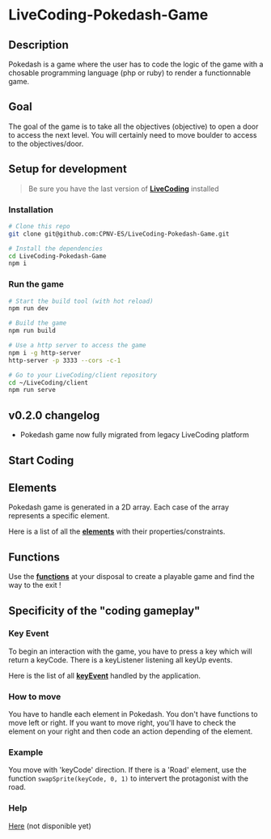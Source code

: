 # LiveCoding-Pokedash-Game

## Description
Pokedash is a game where the user has to code the logic of the game with a chosable programming language (php or ruby) to render a functionnable game.

## Goal
The goal of the game is to take all the objectives (objective) to open a door to access the next level. You will certainly need to move boulder to access to the objectives/door.

## Setup for development
> Be sure you have the last version of **[LiveCoding](https://github.com/CPNV-ES/LiveCoding)** installed

### Installation
```sh
# Clone this repo
git clone git@github.com:CPNV-ES/LiveCoding-Pokedash-Game.git

# Install the dependencies
cd LiveCoding-Pokedash-Game
npm i
```
### Run the game
```sh
# Start the build tool (with hot reload)
npm run dev

# Build the game
npm run build

# Use a http server to access the game
npm i -g http-server
http-server -p 3333 --cors -c-1

# Go to your LiveCoding/client repository
cd ~/LiveCoding/client
npm run serve
```

## v0.2.0 changelog

- Pokedash game now fully migrated from legacy LiveCoding platform

## Start Coding

## Elements
Pokedash game is generated in a 2D array. Each case of the array represents a specific element. 

Here is a list of all the **[elements](#)** with their properties/constraints.

## Functions
Use the **[functions](https://github.com/CPNV-ES/LiveCoding-Pokedash-Game/blob/master/docs/functions.md)** at your disposal to create a playable game and find the way to the exit !

## Specificity of the "coding gameplay"
### Key Event
To begin an interaction with the game, you have to press a key which will return a keyCode. There is a keyListener listening all keyUp events. 

Here is the list of all **[keyEvent](#)** handled by the application.

### How to move
You have to handle each element in Pokedash. You don't have functions to move left or right. If you want to move right, you'll have to check the element on your right and then code an action depending of the element. 

### Example
You move with 'keyCode' direction. If there is a 'Road' element, use the function `swapSprite(keyCode, 0, 1)` to intervert the protagonist with the road.

### Help
[Here](#) (not disponible yet)